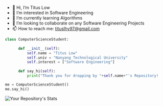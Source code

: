 - 👋 Hi, I’m Titus Low
- 👀 I’m interested in Software Engineering
- 🌱 I’m currently learning Algorithms
- 💞️ I’m looking to collaborate on any Software Engineering Projects
- 📫 How to reach me: tituslhy97@gmail.com

<!---
titim789/titim789 is a ✨ special ✨ repository because its `README.md` (this file) appears on your GitHub profile.
You can click the Preview link to take a look at your changes.
--->

```python
class ComputerScienceStudent:
      
      def __init__(self):
          self.name = "Titus Low"
          self.univ = "Nanyang Technological University"
          self.interest = ["Software Engineering"]
      
      def say_hi(self):
          print("Thank you for dropping by "+self.name+"'s Repository! Hope you find something interesting here!")

me = ComputerScienceStudent()
me.say_hi()
```

![Your Repository's Stats](https://github-readme-stats.vercel.app/api/top-langs/?username=titim789&theme=blue-green)
